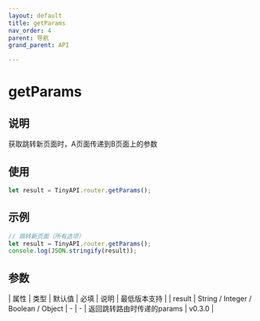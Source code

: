 ```yaml
---
layout: default
title: getParams
nav_order: 4
parent: 导航
grand_parent: API

---
```


# getParams
## 说明
获取跳转新页面时，A页面传递到B页面上的参数

## 使用
```javascript
let result = TinyAPI.router.getParams();
```

## 示例
```javascript
// 跳转新页面（所有选项）
let result = TinyAPI.router.getParams();
console.log(JSON.stringify(result));
```

## 参数

| 属性 | 类型 | 默认值 | 必填 | 说明 | 最低版本支持 |
| result | String / Integer / Boolean / Object | - | - | 返回跳转路由时传递的params | v0.3.0 |
